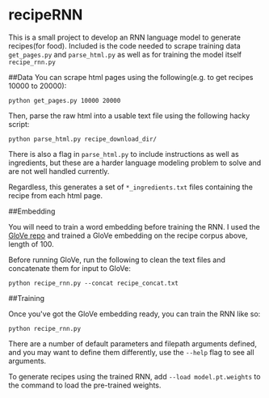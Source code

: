 # recipeRNN

This is a small project to develop an RNN language model to generate recipes(for food). Included is the code needed to scrape training data `get_pages.py` and `parse_html.py` as well as for training the model itself `recipe_rnn.py`

##Data
You can scrape html pages using the following(e.g. to get recipes 10000 to 20000):

```
python get_pages.py 10000 20000
```

Then, parse the raw html into a usable text file using the following hacky script:

```
python parse_html.py recipe_download_dir/
```

There is also a flag in `parse_html.py` to include instructions as well as ingredients, but these are a harder language modeling problem to solve and are not well handled currently.

Regardless, this generates a set of `*_ingredients.txt` files containing the recipe from each html page.

##Embedding

You will need to train a word embedding before training the RNN. I used the [GloVe repo](https://github.com/stanfordnlp/GloVe) and trained a GloVe embedding on the recipe corpus above, length of 100.

Before running GloVe, run the following to clean the text files and concatenate them for input to GloVe:

```
python recipe_rnn.py --concat recipe_concat.txt
```

##Training

Once you've got the GloVe embedding ready, you can train the RNN like so:

```
python recipe_rnn.py
```

There are a number of default parameters and filepath arguments defined, and you may want to define them differently, use the `--help` flag to see all arguments.

To generate recipes using the trained RNN, add `--load model.pt.weights` to the command to load the pre-trained weights.
